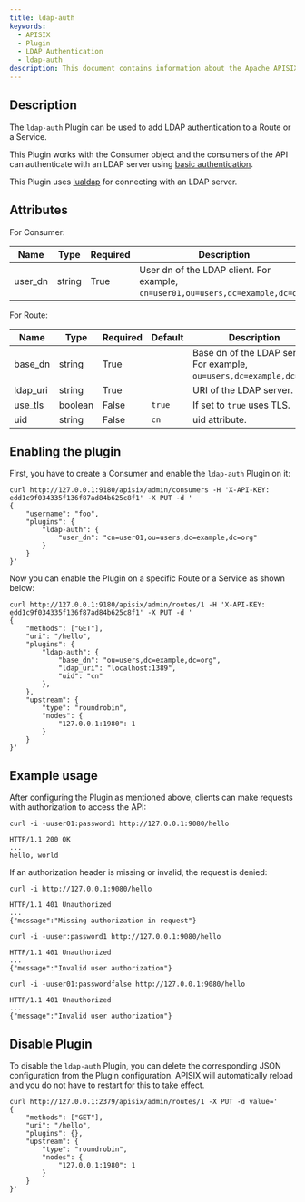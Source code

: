 ```yaml
---
title: ldap-auth
keywords:
  - APISIX
  - Plugin
  - LDAP Authentication
  - ldap-auth
description: This document contains information about the Apache APISIX ldap-auth Plugin.
---
```


<!--
#
# Licensed to the Apache Software Foundation (ASF) under one or more
# contributor license agreements.  See the NOTICE file distributed with
# this work for additional information regarding copyright ownership.
# The ASF licenses this file to You under the Apache License, Version 2.0
# (the "License"); you may not use this file except in compliance with
# the License.  You may obtain a copy of the License at
#
#     http://www.apache.org/licenses/LICENSE-2.0
#
# Unless required by applicable law or agreed to in writing, software
# distributed under the License is distributed on an "AS IS" BASIS,
# WITHOUT WARRANTIES OR CONDITIONS OF ANY KIND, either express or implied.
# See the License for the specific language governing permissions and
# limitations under the License.
#
-->

## Description

The `ldap-auth` Plugin can be used to add LDAP authentication to a Route or a Service.

This Plugin works with the Consumer object and the consumers of the API can authenticate with an LDAP server using [basic authentication](https://en.wikipedia.org/wiki/Basic_access_authentication).

This Plugin uses [lualdap](https://lualdap.github.io/lualdap/) for connecting with an LDAP server.

## Attributes

For Consumer:

| Name    | Type   | Required | Description                                                                      |
| ------- | ------ | -------- | -------------------------------------------------------------------------------- |
| user_dn | string | True     | User dn of the LDAP client. For example, `cn=user01,ou=users,dc=example,dc=org`. |

For Route:

| Name     | Type    | Required | Default | Description                                                            |
|----------|---------|----------|---------|------------------------------------------------------------------------|
| base_dn  | string  | True     |         | Base dn of the LDAP server. For example, `ou=users,dc=example,dc=org`. |
| ldap_uri | string  | True     |         | URI of the LDAP server.                                                |
| use_tls  | boolean | False    | `true`  | If set to `true` uses TLS.                                             |
| uid      | string  | False    | `cn`    | uid attribute.                                                         |

## Enabling the plugin

First, you have to create a Consumer and enable the `ldap-auth` Plugin on it:

```shell
curl http://127.0.0.1:9180/apisix/admin/consumers -H 'X-API-KEY: edd1c9f034335f136f87ad84b625c8f1' -X PUT -d '
{
    "username": "foo",
    "plugins": {
        "ldap-auth": {
            "user_dn": "cn=user01,ou=users,dc=example,dc=org"
        }
    }
}'
```

Now you can enable the Plugin on a specific Route or a Service as shown below:

```shell
curl http://127.0.0.1:9180/apisix/admin/routes/1 -H 'X-API-KEY: edd1c9f034335f136f87ad84b625c8f1' -X PUT -d '
{
    "methods": ["GET"],
    "uri": "/hello",
    "plugins": {
        "ldap-auth": {
            "base_dn": "ou=users,dc=example,dc=org",
            "ldap_uri": "localhost:1389",
            "uid": "cn"
        },
    },
    "upstream": {
        "type": "roundrobin",
        "nodes": {
            "127.0.0.1:1980": 1
        }
    }
}'
```

## Example usage

After configuring the Plugin as mentioned above, clients can make requests with authorization to access the API:

```shell
curl -i -uuser01:password1 http://127.0.0.1:9080/hello
```

```shell
HTTP/1.1 200 OK
...
hello, world
```

If an authorization header is missing or invalid, the request is denied:

```shell
curl -i http://127.0.0.1:9080/hello
```

```shell
HTTP/1.1 401 Unauthorized
...
{"message":"Missing authorization in request"}
```

```shell
curl -i -uuser:password1 http://127.0.0.1:9080/hello
```

```shell
HTTP/1.1 401 Unauthorized
...
{"message":"Invalid user authorization"}
```

```shell
curl -i -uuser01:passwordfalse http://127.0.0.1:9080/hello
```

```shell
HTTP/1.1 401 Unauthorized
...
{"message":"Invalid user authorization"}
```

## Disable Plugin

To disable the `ldap-auth` Plugin, you can delete the corresponding JSON configuration from the Plugin configuration. APISIX will automatically reload and you do not have to restart for this to take effect.

```shell
curl http://127.0.0.1:2379/apisix/admin/routes/1 -X PUT -d value='
{
    "methods": ["GET"],
    "uri": "/hello",
    "plugins": {},
    "upstream": {
        "type": "roundrobin",
        "nodes": {
            "127.0.0.1:1980": 1
        }
    }
}'
```
